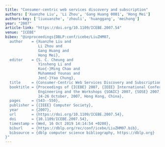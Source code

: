 ```yaml
---
title: "Consumer-centric web services discovery and subscription"
authors: ['Xuanzhe Liu', 'Li Zhou', 'Gang Huang 0001', 'Hong Mei']
authors-key: ['liuxuanzhe', 'zhouli', 'huanggang', 'meihong']
year: "2007"
article-link: "https://doi.org/10.1109/ICEBE.2007.54"
venue: "ICEBE"
bibex: "@inproceedings{DBLP:conf/icebe/LiuZHM07,
  author    = {Xuanzhe Liu and
               Li Zhou and
               Gang Huang and
               Hong Mei},
  editor    = {S. C. Cheung and
               Yinsheng Li and
               Kuo{-}Ming Chao and
               Muhammad Younas and
               Jen{-}Yao Chung},
  title     = {Consumer-Centric Web Services Discovery and Subscription},
  booktitle = {Proceedings of {ICEBE} 2007, {IEEE} International Conference on e-Business
               Engineering and the Workshops {SOAIC} 2007, {SOSE} 2007, {SOKM} 2007,
               24-26 October, 2007, Hong Kong, China},
  pages     = {543--550},
  publisher = {{IEEE} Computer Society},
  year      = {2007},
  url       = {https://doi.org/10.1109/ICEBE.2007.54},
  doi       = {10.1109/ICEBE.2007.54},
  timestamp = {Wed, 16 Oct 2019 14:14:54 +0200},
  biburl    = {https://dblp.org/rec/conf/icebe/LiuZHM07.bib},
  bibsource = {dblp computer science bibliography, https://dblp.org}
}"
---
```

